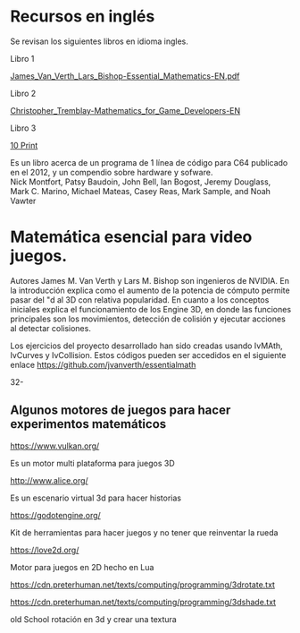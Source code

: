 # Recursos en inglés

Se revisan los siguientes libros en idioma ingles.

Libro 1

[James_Van_Verth_Lars_Bishop-Essential_Mathematics-EN.pdf](https://www.r-5.org/files/books/computers/algo-list/game-development/James_Van_Verth_Lars_Bishop-Essential_Mathematics-EN.pdf)

Libro 2

[Christopher_Tremblay-Mathematics_for_Game_Developers-EN](http://www.r-5.org/files/books/computers/algo-list/game-development/Christopher_Tremblay-Mathematics_for_Game_Developers-EN.pdf)

Libro 3

[10 Print](https://10print.org/)

Es un libro acerca de un programa de 1 línea de código para C64 publicado en el 2012, y un compendio sobre hardware y sofware.  
Nick Montfort, Patsy Baudoin, John Bell, Ian Bogost, Jeremy Douglass, Mark C. Marino, Michael Mateas, Casey Reas, Mark Sample, and Noah Vawter

# Matemática esencial para video juegos.

Autores James M. Van Verth y Lars M. Bishop son ingenieros de NVIDIA. En la introducción explica como el aumento de la potencia de cómputo permite pasar del "d al 3D con relativa popularidad. En cuanto a los conceptos iniciales explica el funcionamiento de los Engine 3D, en donde las funciones principales son los movimientos, detección de colisión y ejecutar acciones al detectar colisiones.

Los ejercicios del proyecto desarrollado han sido creadas usando IvMAth, IvCurves y IvCollision. Estos códigos pueden ser accedidos en el siguiente enlace https://github.com/jvanverth/essentialmath

32-


## Algunos motores de juegos para hacer experimentos matemáticos

https://www.vulkan.org/

Es un motor multi plataforma para juegos 3D

http://www.alice.org/

Es un escenario virtual 3d para hacer historias

https://godotengine.org/

Kit de herramientas para hacer juegos y no tener que reinventar la rueda

https://love2d.org/

Motor para juegos en 2D hecho en Lua

https://cdn.preterhuman.net/texts/computing/programming/3drotate.txt

https://cdn.preterhuman.net/texts/computing/programming/3dshade.txt

old School rotación en 3d y crear una textura
